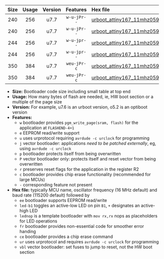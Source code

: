 |Size|Usage|Version|Features|Hex file|
|:-:|:-:|:-:|:-:|:--|
|240|256|u7.7|`w-u-jPr--`|[urboot_attiny167_11mhz0592_115200bps_led+b1_ur_vbl.hex](https://raw.githubusercontent.com/stefanrueger/urboot.hex/main/mcus/attiny167/fcpu_11mhz0592/115200_bps/urboot_attiny167_11mhz0592_115200bps_led+b1_ur_vbl.hex)|
|240|256|u7.7|`w-u-jPr--`|[urboot_attiny167_11mhz0592_115200bps_lednop_ur_vbl.hex](https://raw.githubusercontent.com/stefanrueger/urboot.hex/main/mcus/attiny167/fcpu_11mhz0592/115200_bps/urboot_attiny167_11mhz0592_115200bps_lednop_ur_vbl.hex)|
|244|256|u7.7|`w-u-jpr--`|[urboot_attiny167_11mhz0592_115200bps_led+b1_fr_ur_vbl.hex](https://raw.githubusercontent.com/stefanrueger/urboot.hex/main/mcus/attiny167/fcpu_11mhz0592/115200_bps/urboot_attiny167_11mhz0592_115200bps_led+b1_fr_ur_vbl.hex)|
|244|256|u7.7|`w-u-jpr--`|[urboot_attiny167_11mhz0592_115200bps_lednop_fr_ur_vbl.hex](https://raw.githubusercontent.com/stefanrueger/urboot.hex/main/mcus/attiny167/fcpu_11mhz0592/115200_bps/urboot_attiny167_11mhz0592_115200bps_lednop_fr_ur_vbl.hex)|
|350|384|u7.7|`weu-jPr-c`|[urboot_attiny167_11mhz0592_115200bps_ee_led+b1_fr_ce_ur_vbl.hex](https://raw.githubusercontent.com/stefanrueger/urboot.hex/main/mcus/attiny167/fcpu_11mhz0592/115200_bps/urboot_attiny167_11mhz0592_115200bps_ee_led+b1_fr_ce_ur_vbl.hex)|
|350|384|u7.7|`weu-jPr-c`|[urboot_attiny167_11mhz0592_115200bps_ee_lednop_fr_ce_ur_vbl.hex](https://raw.githubusercontent.com/stefanrueger/urboot.hex/main/mcus/attiny167/fcpu_11mhz0592/115200_bps/urboot_attiny167_11mhz0592_115200bps_ee_lednop_fr_ce_ur_vbl.hex)|

- **Size:** Bootloader code size including small table at top end
- **Usage:** How many bytes of flash are needed, ie, HW boot section or a multiple of the page size
- **Version:** For example, u7.6 is an urboot version, o5.2 is an optiboot version
- **Features:**
  + `w` bootloader provides `pgm_write_page(sram, flash)` for the application at `FLASHEND-4+1`
  + `e` EEPROM read/write support
  + `u` uses urprotocol requiring `avrdude -c urclock` for programming
  + `j` vector bootloader: applications *need to be patched externally*, eg, using `avrdude -c urclock`
  + `p` bootloader protects itself from being overwritten
  + `P` vector bootloader only: protects itself and reset vector from being overwritten
  + `r` preserves reset flags for the application in the register R2
  + `c` bootloader provides chip erase functionality (recommended for large MCUs)
  + `-` corresponding feature not present
- **Hex file:** typically MCU name, oscillator frequency (16 MHz default) and baud rate (115200 default) followed by
  + `ee` bootloader supports EEPROM read/write
  + `led-b1` toggles an active-low LED on pin `B1`, `+` designates an active-high LED
  + `lednop` is a template bootloader with `mov rx,rx` nops as placeholders for LED operations
  + `fr` bootloader provides non-essential code for smoother error handing
  + `ce` bootloader provides a chip erase command
  + `ur` uses urprotocol and requires `avrdude -c urclock` for programming
  + `vbl` vector bootloader: set fuses to jump to reset, not the HW boot section

